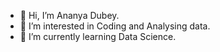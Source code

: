 - 👋 Hi, I’m Ananya Dubey.
- 👀 I’m interested in Coding and Analysing data.
- 🌱 I’m currently learning Data Science.


